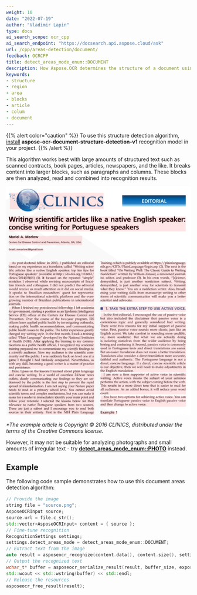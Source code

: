 ```yaml
---
weight: 10
date: "2022-07-19"
author: "Vladimir Lapin"
type: docs
ai_search_scope: ocr_cpp
ai_search_endpoint: "https://docsearch.api.aspose.cloud/ask"
url: /cpp/areas-detection/document/
feedback: OCRCPP
title: detect_areas_mode_enum::DOCUMENT
description: How Aspose.OCR determines the structure of a document using the detect_areas_mode_enum::DOCUMENT algorithm.
keywords:
- structure
- region
- area
- blocks
- article
- colum
- document
---
```


{{% alert color="caution" %}} 
To use this structure detection algorithm, [install](/ocr/cpp/modules/) **aspose-ocr-document-structure-detection-v1** recognition model in your project.
{{% /alert %}}

This algorithm works best with large amounts of structured text such as scanned contracts, book pages, articles, newspapers, and the like. It breaks content into larger blocks, such as paragraphs and columns. These blocks are then analyzed, read and combined into recognition results.

![detect_areas_mode_enum::DOCUMENT algorithm](dsr.png)

_\*The example article is Copyright &copy; 2016 CLINICS, distributed under the terms of the Creative Commons license._

However, it may not be suitable for analyzing photographs and small amounts of irregular text - try [**detect_areas_mode_enum::PHOTO**](/ocr/cpp/areas-detection/photo/) instead.

## Example

The following code sample demonstrates how to use this document areas detection algorithm:

```cpp
// Provide the image
string file = "source.png";
AsposeOCRInput source;
source.url = file.c_str();
std::vector<AsposeOCRInput> content = { source };
// Fine-tune recognition
RecognitionSettings settings;
settings.detect_areas_mode = detect_areas_mode_enum::DOCUMENT;
// Extract text from the image
auto result = asposeocr_recognize(content.data(), content.size(), settings);
// Output the recognized text
wchar_t* buffer = asposeocr_serialize_result(result, buffer_size, export_format::text);
std::wcout << std::wstring(buffer) << std::endl;
// Release the resources
asposeocr_free_result(result);
```
